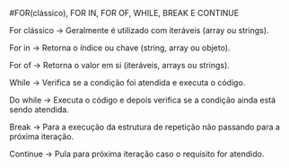 #FOR(clássico), FOR IN, FOR OF, WHILE, BREAK E CONTINUE

For clássico -> Geralmente é utilizado com iteráveis (array ou strings).

For in -> Retorna o índice ou chave (string, array ou objeto).

For of -> Retorna o valor em si (iteráveis, arrays ou strings).

While -> Verifica se a condição foi atendida e executa o código.

Do while -> Executa o código e depois verifica se a condição ainda está sendo atendida. 

Break -> Para a execução da estrutura de repetição não passando para a próxima iteração.

Continue -> Pula para próxima iteração caso o requisito for atendido.